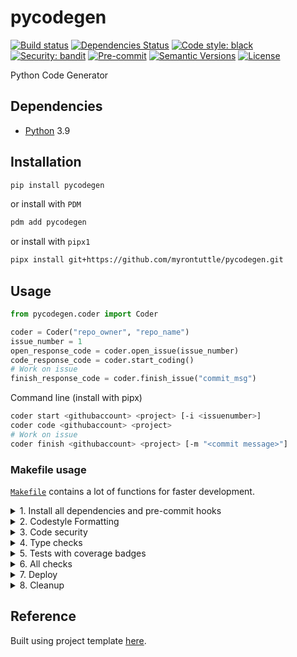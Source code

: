 # pycodegen

[![Build status](https://github.com/myrontuttle/pycodegen/workflows/build/badge.svg?branch=main&event=push)](https://github.com/myrontuttle/pycodegen/actions?query=workflow%3Abuild)
[![Dependencies Status](https://img.shields.io/badge/dependencies-up%20to%20date-brightgreen.svg)](https://github.com/myrontuttle/pycodegen/pulls?utf8=%E2%9C%93&q=is%3Apr%20author%3Aapp%2Fdependabot)
[![Code style: black](https://img.shields.io/badge/code%20style-black-000000.svg)](https://github.com/psf/black)
[![Security: bandit](https://img.shields.io/badge/security-bandit-green.svg)](https://github.com/PyCQA/bandit)
[![Pre-commit](https://img.shields.io/badge/pre--commit-enabled-brightgreen?logo=pre-commit&logoColor=white)](https://github.com/myrontuttle/pycodegen/blob/main/.pre-commit-config.yaml)
[![Semantic Versions](https://img.shields.io/badge/%20%20%F0%9F%93%A6%F0%9F%9A%80-semantic--versions-e10079.svg)](https://github.com/myrontuttle/pycodegen/releases)
[![License](https://img.shields.io/github/license/myrontuttle/pycodegen)](https://github.com/myrontuttle/pycodegen/blob/main/LICENSE)

Python Code Generator

## Dependencies

- [Python](https://www.python.org/) 3.9

## Installation

```bash
pip install pycodegen
```

or install with `PDM`

```bash
pdm add pycodegen
```

or install with `pipx1`

```bash
pipx install git+https://github.com/myrontuttle/pycodegen.git
```

## Usage

```python
from pycodegen.coder import Coder

coder = Coder("repo_owner", "repo_name")
issue_number = 1
open_response_code = coder.open_issue(issue_number)
code_response_code = coder.start_coding()
# Work on issue
finish_response_code = coder.finish_issue("commit_msg")
```

Command line (install with pipx)
```bash
coder start <githubaccount> <project> [-i <issuenumber>]
coder code <githubaccount> <project>
# Work on issue
coder finish <githubaccount> <project> [-m "<commit message>"]
```

### Makefile usage

[`Makefile`](https://github.com/myrontuttle/pycodegen/blob/main/Makefile) contains a lot of functions for faster development.

<details>
<summary>1. Install all dependencies and pre-commit hooks</summary>
<p>

Install requirements:

```bash
make install
```

Update PDM

```bash
make update
```

Update all dev libraries to the latest version using one command

```bash
make update-dev-deps
```

</p>
</details>

<details>
<summary>2. Codestyle Formatting</summary>
<p>

Automatic formatting uses `autoflake`, `pyupgrade`, `isort` and `black`.

```bash
make format
```

Codestyle checks only, without rewriting files:

```bash
make check-codestyle
```

> Note: `check-codestyle` uses `isort`, `black` and `ruff` library

</p>
</details>

<details>
<summary>3. Code security</summary>
<p>

```bash
make check-security
```

This command launches `PDM` integrity checks as well as identifies security issues with `Bandit`.

```bash
make check-security
```

</p>
</details>

<details>
<summary>4. Type checks</summary>
<p>

Run `mypy` static type checker

```bash
make mypy
```

</p>
</details>

<details>
<summary>5. Tests with coverage badges</summary>
<p>

Run `pytest`

```bash
make test
```

</p>
</details>

<details>
<summary>6. All checks</summary>
<p>

Run all checks:

```bash
make check-all
```

the same as:

```bash
make check-style && make mypy && make check-safety && make test
```

</p>
</details>

<details>
<summary>7. Deploy</summary>
<p>
Prepare to deploy

```bash
make prepare-deploy
```

</p>
</details>

<details>
<summary>8. Cleanup</summary>
<p>
Delete pycache files

```bash
make pycache-remove
```

Remove package build

```bash
make build-remove
```

Remove .mypycache

```bash
make mypycache-remove
```

Or to remove all above run:

```bash
make cleanup
```

</p>
</details>

## Reference
Built using project template [here](https://github.com/myrontuttle/python-copier-template).

